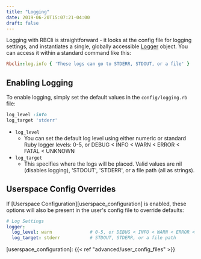 ```yaml
---
title: "Logging"
date: 2019-06-20T15:07:21-04:00
draft: false
---
```


Logging with RBCli is straightforward - it looks at the config file for logging settings, and instantiates a single, globally accessible [Logger][ruby_logger] object. You can access it within a standard command like this:

```ruby
Rbcli::log.info { 'These logs can go to STDERR, STDOUT, or a file' }
```

## Enabling Logging

To enable logging, simply set the default values in the `config/logging.rb` file:

```ruby
log_level :info
log_target 'stderr'
```

* `log_level`
	* You can set the default log level using either numeric or standard Ruby logger levels: 0-5, or DEBUG < INFO < WARN < ERROR < FATAL < UNKNOWN
* `log_target`
	* This specifies where the logs will be placed. Valid values are nil (disables logging), 'STDOUT', 'STDERR', or a file path (all as strings).

## Userspace Config Overrides

If [Userspace Configuration][userspace_configuration] is enabled, these options will also be present in the user's config file to override defaults: 

```yaml
# Log Settings
logger:
  log_level: warn              # 0-5, or DEBUG < INFO < WARN < ERROR < FATAL < UNKNOWN
  log_target: stderr           # STDOUT, STDERR, or a file path
```

[ruby_logger]: https://ruby-doc.org/stdlib-2.4.0/libdoc/logger/rdoc/Logger.html
[userspace_configuration]: {{< ref "advanced/user_config_files" >}}
